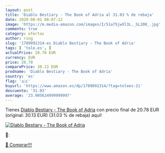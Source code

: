 ```yaml
---
layout: post
title: 'Diablo Bestiary - The Book of Adria al 31.03 % de rebaja'
date: 2020-08-01 08:07:12
image: 'https://m.media-amazon.com/images/I/51a75jwXl3L._SL200_.jpg'
comments: true
category: ofertas
author: ring
slug: '1789091314-es Diablo Bestiary - The Book of Adria'
tags: [ 'tole.es', ]
actualPrice: 20.78 EUR
currency: EUR
price: 20.78
comparePrice: 30.13 EUR
prodname: 'Diablo Bestiary - The Book of Adria'
country: 'es'
flag: '🇪🇸'
buyurl: 'https://www.amazon.es/dp/1789091314/?tag=tolees-21'
descuento: '31.03'
average: '23.905624999999997'
---
```


Tienes [Diablo Bestiary - The Book of Adria](https://www.amazon.es/dp/1789091314/?tag=tolees-21) con precio final de  20.78 EUR (original: 30.13 EUR) (31.03 %  de rebaja) aqui!

[![Diablo Bestiary - The Book of Adria](https://m.media-amazon.com/images/I/51a75jwXl3L._SL200_.jpg)](https://www.amazon.es/dp/1789091314/?tag=tolees-21)

🔎:


[🛒 Comprar!!!](https://www.amazon.es/dp/1789091314/?tag=tolees-21)
